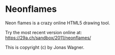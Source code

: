 # Neonflames
Neon flames is a crazy online HTML5 drawing tool.

Try the most recent version online at: https://29a.ch/sandbox/2011/neonflames/

This is copyright (c) by Jonas Wagner.
